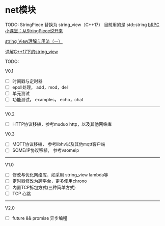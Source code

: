 # net模块
TODO: StringPiece 替换为 string_view（C++17）
目前用的是 std::string
[bRPC小课堂：从StringPiece说开来](https://zhuanlan.zhihu.com/p/98829229)

[string_View理解与用法（一）](https://blog.csdn.net/danshiming/article/details/122573151)

[详解C++17下的string_view](https://blog.csdn.net/danshiming/article/details/116734954)

TODO:

V0.1
- [ ] 时间戳与定时器
- [ ] epoll处理， add，mod，del
- [ ] 单元测试
- [ ] 功能测试， examples， echo，chat
---
V0.2
- [ ] HTTP协议移植，参考muduo http，以及其他网络库

V0.3
- [ ] MQTT协议移植， 参考libhv以及其他mqtt客户端
- [ ] SOME/IP协议移植， 参考vsomeip
---
V1.0
- [ ] 修改与优化网络库，如采用 string_view lambda等
- [ ] 定时器修改为跨平台，更多使用chrono
- [ ] 内置TCP拆包方式(三种简单方式)
- [ ] TCP 心跳
---
V2.0
- [ ] future && promise 异步编程